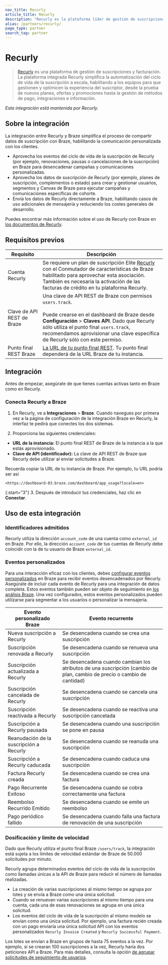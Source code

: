 ```yaml
---
nav_title: Recurly
article_title: Recurly
description: "Recurly es la plataforma líder de gestión de suscripciones y facturación para marcas de venta directa al consumidor que buscan aumentar sus suscripciones e ingresos recurrentes."
alias: /partners/recurly/
page_type: partner
search_tag: partner
---
```


# Recurly

> [Recurly](https://recurly.com/) es una plataforma de gestión de suscripciones y facturación. La plataforma integrada Recurly simplifica la automatización del ciclo de vida de la suscripción a escala, habilitando a los equipos para que gestionen y optimicen la experiencia del suscriptor, desde la prueba de nuevos planes, ofertas y promociones hasta la gestión de métodos de pago, integraciones e información.

_Esta integración está mantenida por Recurly._

## Sobre la integración

La integración entre Recurly y Braze simplifica el proceso de compartir datos de suscripción con Braze, habilitando la comunicación personalizada con los clientes.

- Aprovecha los eventos del ciclo de vida de la suscripción de Recurly (por ejemplo, renovaciones, pausas o cancelaciones de la suscripción) en Braze para desencadenar campañas y comunicaciones personalizadas.
- Aprovecha los datos de suscripción de Recurly (por ejemplo, planes de suscripción, complementos o estado) para crear y gestionar usuarios, segmentos y Canvas de Braze para ejecutar campañas y comunicaciones específicas de cohorte.
- Envía los datos de Recurly directamente a Braze, habilitando casos de uso adicionales de mensajería y reduciendo los costes generales de desarrollo.

Puedes encontrar más información sobre el uso de Recurly con Braze en [los documentos de Recurly](https://docs.recurly.com/docs/braze-integration).

## Requisitos previos

| Requisito | Descripción |
| ----------- | ----------- |
| Cuenta Recurly | Se requiere un plan de suscripción Elite [Recurly](https://recurly.com/) con el Conmutador de características de Braze habilitado para aprovechar esta asociación. También es necesaria la activación de las facturas de crédito en tu plataforma Recurly.|
| Clave de API REST de Braze | Una clave de API REST de Braze con permisos `users.track`. <br><br> Puede crearse en el dashboard de Braze desde **Configuración** > **Claves API**. Dado que Recurly sólo utiliza el punto final `users.track`, recomendamos aprovisionar una clave específica de Recurly sólo con este permiso. |
| Punto final REST Braze | [La URL de tu punto final REST]({{site.baseurl}}/developer_guide/rest_api/basics/#endpoints). Tu punto final dependerá de la URL Braze de tu instancia. |

## Integración

Antes de empezar, asegúrate de que tienes cuentas activas tanto en Braze como en Recurly.

### Conecta Recurly a Braze

1. En Recurly, ve a **Integraciones** > **Braze**. Cuando navegues por primera vez a la página de configuración de la integración Braze en Recurly, la interfaz te pedirá que conectes los dos sistemas.

2. Proporciona las siguientes credenciales:

- **URL de la instancia:** El punto final REST de Braze de la instancia a la que estás aprovisionado.
- **Clave de API (identificador):** La clave de API REST de Braze que Recurly debe utilizar al enviar solicitudes a Braze.

Recuerda copiar la URL de tu instancia de Braze. Por ejemplo, tu URL podría ser así 

```
<https://dashboard-03.braze.com/dashboard/app_usage?locale=en>
```

{:start="3"}
3\. Después de introducir tus credenciales, haz clic en **Conectar**.

## Uso de esta integración

### Identificadores admitidos

Recurly utiliza la dirección `account_code` de una cuenta como `external_id` en Braze. Por ello, la dirección `account_code` de tus cuentas de Recurly debe coincidir con la de tu usuario de Braze `external_id`.

### Eventos personalizados

Para una interacción eficaz con los clientes, debes [configurar eventos personalizados]({{site.baseurl}}/user_guide/data_and_analytics/custom_data/custom_events/) en Braze para recibir eventos desencadenados por Recurly. Asegúrate de incluir cada evento de Recurly para una integración de datos completa. Estos eventos también pueden ser objeto de seguimiento en [los análisis Braze]({{site.baseurl}}/user_guide/data_and_analytics/custom_data/custom_events/#analytics). Una vez configurados, estos eventos personalizados pueden utilizarse para segmentar a los usuarios o personalizar la mensajería. 

| Evento personalizado Braze| Evento recurrente |
| ----------- | ----------- |
| Nueva suscripción a Recurly              | Se desencadena cuando se crea una suscripción                            |
| Suscripción renovada a Recurly          | Se desencadena cuando se renueva una suscripción                                |
| Suscripción actualizada a Recurly          | Se desencadena cuando cambian los atributos de una suscripción (cambio de plan, cambio de precio o cambio de cantidad) |
| Suscripción cancelada de Recurly         | Se desencadena cuando se cancela una suscripción                           |
| Suscripción reactivada a Recurly      | Se desencadena cuando se reactiva una suscripción cancelada               |
| Suscripción a Recurly pausada           | Se desencadena cuando una suscripción se pone en pausa                   |
| Reanudación de la suscripción a Recurly          | Se desencadena cuando se reanuda una suscripción                              |
| Suscripción a Recurly caducada          | Se desencadena cuando caduca una suscripción                               |
| Factura Recurly creada               | Se desencadena cuando se crea una factura                                |
| Pago Recurrente Exitoso            | Se desencadena cuando se cobra correctamente una factura                 |
| Reembolso Recurrido Emitido                 | Se desencadena cuando se emite un reembolso                                   |
| Pago periódico fallido      | Se desencadena cuando falla una factura de renovación de una suscripción          |

### Dosificación y límite de velocidad

Dado que Recurly utiliza el punto final Braze `/users/track`, la integración está sujeta a los límites de velocidad estándar de Braze de 50.000 solicitudes por minuto.

Recurly agrupa determinados eventos del ciclo de vida de la suscripción como llamadas únicas a la API de Braze para reducir el número de llamadas realizadas.

- La creación de varias suscripciones al mismo tiempo se agrupa por lotes y se envía a Braze como una única solicitud.
- Cuando se renuevan varias suscripciones al mismo tiempo para una cuenta, cada una de esas renovaciones se agrupa en una única solicitud.
- Los eventos del ciclo de vida de la suscripción al mismo modelo se envían como una única solicitud. Por ejemplo, una factura recién creada con un pago enviaría una única solicitud API con los eventos personalizados `Recurly Invoice Created` y `Recurly Successful Payment`.

Los lotes se envían a Braze en grupos de hasta 75 eventos a la vez. Por ejemplo, si se crearan 100 suscripciones a la vez, Recurly haría dos peticiones API a Braze. Para más detalles, consulta la opción [de agrupar solicitudes de seguimiento de usuarios]({{site.baseurl}}/api/api_limits/#batch-user-track).



